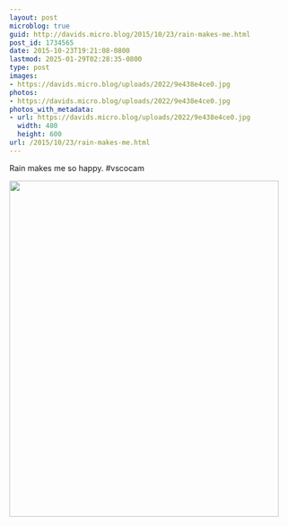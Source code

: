 ```yaml
---
layout: post
microblog: true
guid: http://davids.micro.blog/2015/10/23/rain-makes-me.html
post_id: 1734565
date: 2015-10-23T19:21:08-0800
lastmod: 2025-01-29T02:28:35-0800
type: post
images:
- https://davids.micro.blog/uploads/2022/9e438e4ce0.jpg
photos:
- https://davids.micro.blog/uploads/2022/9e438e4ce0.jpg
photos_with_metadata:
- url: https://davids.micro.blog/uploads/2022/9e438e4ce0.jpg
  width: 480
  height: 600
url: /2015/10/23/rain-makes-me.html
---
```

Rain makes me so happy. #vscocam

<img src="/uploads/2022/9e438e4ce0.jpg" width="480" height="600" alt="">
